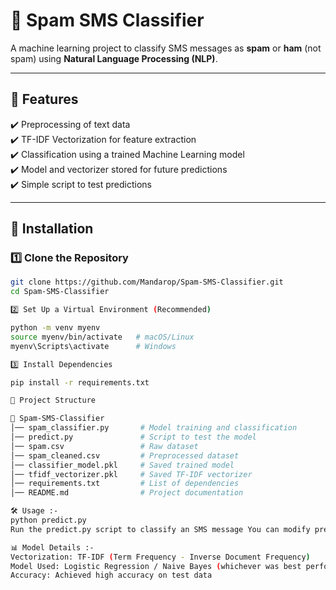 # 📩 Spam SMS Classifier

A machine learning project to classify SMS messages as **spam** or **ham** (not spam) using **Natural Language Processing (NLP)**.

---

## 🚀 Features
✔️ Preprocessing of text data  
✔️ TF-IDF Vectorization for feature extraction  
✔️ Classification using a trained Machine Learning model  
✔️ Model and vectorizer stored for future predictions  
✔️ Simple script to test predictions  

---

## 🔧 Installation

### 1️⃣ Clone the Repository
```sh
git clone https://github.com/Mandarop/Spam-SMS-Classifier.git
cd Spam-SMS-Classifier

2️⃣ Set Up a Virtual Environment (Recommended)

python -m venv myenv
source myenv/bin/activate   # macOS/Linux
myenv\Scripts\activate      # Windows

3️⃣ Install Dependencies

pip install -r requirements.txt

📂 Project Structure

📁 Spam-SMS-Classifier
│── spam_classifier.py       # Model training and classification
│── predict.py               # Script to test the model
│── spam.csv                 # Raw dataset
│── spam_cleaned.csv         # Preprocessed dataset
│── classifier_model.pkl     # Saved trained model
│── tfidf_vectorizer.pkl     # Saved TF-IDF vectorizer
│── requirements.txt         # List of dependencies
│── README.md                # Project documentation

🛠 Usage :- 
python predict.py
Run the predict.py script to classify an SMS message You can modify predict.py to test different messages.

📊 Model Details :-
Vectorization: TF-IDF (Term Frequency - Inverse Document Frequency)
Model Used: Logistic Regression / Naive Bayes (whichever was best performing)
Accuracy: Achieved high accuracy on test data


